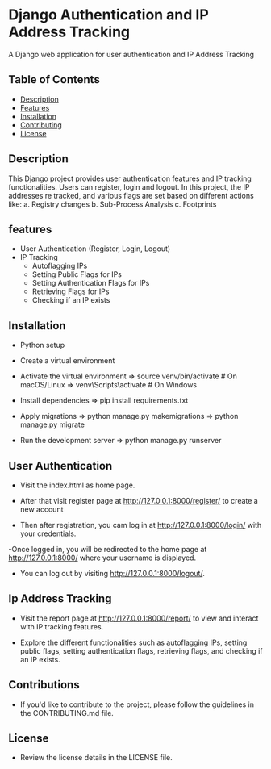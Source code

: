 #  Django Authentication and IP Address Tracking

A Django web application for user authentication and IP Address Tracking

##  Table of Contents

- [Description](#description)
- [Features](#features)
- [Installation](#installation)
- [Contributing](#contributing)
- [License](#license)


## Description
This Django project provides user authentication features and IP tracking functionalities. Users can register, login and logout. In this project, the IP addresses re tracked, and various flags are set based on different actions like:
a. Registry changes
b. Sub-Process Analysis
c. Footprints


## features
- User Authentication (Register, Login, Logout)
- IP Tracking
  - Autoflagging IPs
  - Setting Public Flags for IPs
  - Setting Authentication Flags for IPs
  - Retrieving Flags for IPs
  - Checking if an IP exists

## Installation
 
  - Python setup

  - Create a virtual environment

  - Activate the virtual environment
     =>  source venv/bin/activate  # On macOS/Linux
     => venv\Scripts\activate     # On Windows
  - Install dependencies
    => pip install requirements.txt

  - Apply migrations
    => python manage.py makemigrations
    => python manage.py migrate

  - Run the development server
    => python manage.py runserver

## User Authentication

  - Visit the index.html as home page.

  - After that visit register page at http://127.0.0.1:8000/register/  to create a new account

  - Then after registration, you cam log in at http://127.0.0.1:8000/login/ with your credentials.

  -Once logged in, you will be redirected to the home page at  http://127.0.0.1:8000/ where your username is displayed.

  - You can log out by visiting http://127.0.0.1:8000/logout/.

## Ip Address Tracking

  - Visit the report page at http://127.0.0.1:8000/report/ to view and interact with IP tracking features.

  - Explore the different functionalities such as autoflagging IPs, setting public flags, setting authentication flags, retrieving flags, and   checking if an IP exists.

## Contributions

  - If you'd like to contribute to the project, please follow the guidelines in the CONTRIBUTING.md file.

## License
   - Review the license details in the LICENSE file.


  



  






